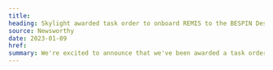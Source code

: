 ```yaml
---
title:
heading: Skylight awarded task order to onboard REMIS to the BESPIN Design Studio platform
source: Newsworthy
date: 2023-01-09
href:
summary: We're excited to announce that we've been awarded a task order by the U.S. Air Force, under the BESPIN Design Studio SBIR Phase III IDIQ, to onboard the Reliability and Maintenance Information System (REMIS) product team to the BESPIN Design Studio platform. Through this platform, REMIS will gain access to a suite of tools for delivering better user experiences, including <a href="/work/experience/usaf-bespin-design-system/">modern design systems</a>.
---
```

